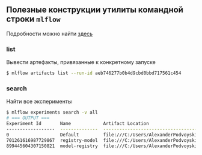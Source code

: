 ## Полезные конструкции утилиты командной строки `mlflow`

Подробности можно найти [здесь](https://mlflow.org/docs/latest/cli.html#command-line-interface)
### list

Вывести артефакты, привязанные к конкретному запуске
```bash
$ mlflow artifacts list --run-id aeb746277b0b4d9cbd0bbd717561c454
```

### search

Найти все эксперименты
```bash
$ mlflow experiments search -v all
# === OUTPUT ===
Experiment Id       Name            Artifact Location
------------------  --------------  ---------------------------------------------------------------------------------------
0                   Default         file:///C:/Users/AlexanderPodvoyskiy/Documents/GARBAGE/mlflow/mlruns/0
701261616987729867  registry-model  file:///C:/Users/AlexanderPodvoyskiy/Documents/GARBAGE/mlflow/mlruns/701261616987729867
899445604307150821  model-registry  file:///C:/Users/AlexanderPodvoyskiy/Documents/GARBAGE/mlflow/mlruns/899445604307150821
```